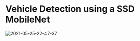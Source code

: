# Vehicle Detection using a SSD MobileNet

![2021-05-25-22-47-37](https://user-images.githubusercontent.com/70139937/119540949-a62daa80-bdab-11eb-826c-5e1a18bf9e3c.gif)
